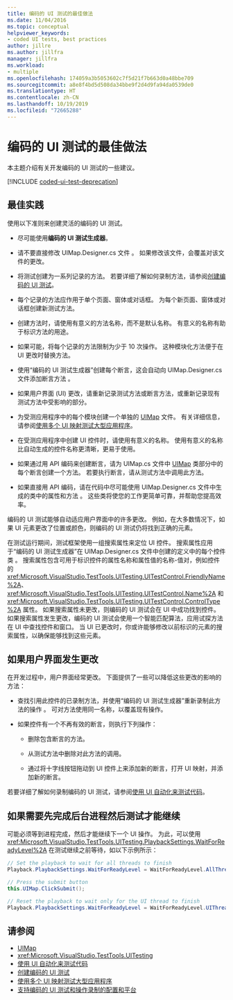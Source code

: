 ```yaml
---
title: 编码的 UI 测试的最佳做法
ms.date: 11/04/2016
ms.topic: conceptual
helpviewer_keywords:
- coded UI tests, best practices
author: jillre
ms.author: jillfra
manager: jillfra
ms.workload:
- multiple
ms.openlocfilehash: 174059a3b5053602c7f5d21f7b663d0a48bbe709
ms.sourcegitcommit: a8e8f4bd5d508da34bbe9f2d4d9fa94da0539de0
ms.translationtype: HT
ms.contentlocale: zh-CN
ms.lasthandoff: 10/19/2019
ms.locfileid: "72665288"
---
```

# <a name="best-practices-for-coded-ui-tests"></a>编码的 UI 测试的最佳做法

本主题介绍有关开发编码的 UI 测试的一些建议。

[!INCLUDE [coded-ui-test-deprecation](includes/coded-ui-test-deprecation.md)]

## <a name="best-practices"></a>最佳实践

使用以下准则来创建灵活的编码的 UI 测试。

- 尽可能使用**编码的 UI 测试生成器**。

- 请不要直接修改 UIMap.Designer.cs 文件  。 如果修改该文件，会覆盖对该文件的更改。

- 将测试创建为一系列记录的方法。 若要详细了解如何录制方法，请参阅[创建编码的 UI 测试](../test/use-ui-automation-to-test-your-code.md)。

- 每个记录的方法应作用于单个页面、窗体或对话框。 为每个新页面、窗体或对话框创建新测试方法。

- 创建方法时，请使用有意义的方法名称，而不是默认名称。 有意义的名称有助于标识方法的用途。

- 如果可能，将每个记录的方法限制为少于 10 次操作。 这种模块化方法便于在 UI 更改时替换方法。

- 使用“编码的 UI 测试生成器”创建每个断言，这会自动向 UIMap.Designer.cs 文件添加断言方法   。

- 如果用户界面 (UI) 更改，请重新记录测试方法或断言方法，或重新记录现有测试方法中受影响的部分。

- 为受测应用程序中的每个模块创建一个单独的 [UIMap](/previous-versions/dd580454(v=vs.140)) 文件。 有关详细信息，请参阅[使用多个 UI 映射测试大型应用程序](../test/testing-a-large-application-with-multiple-ui-maps.md)。

- 在受测应用程序中创建 UI 控件时，请使用有意义的名称。 使用有意义的名称比自动生成的控件名称更清晰，更易于使用。

- 如果通过用 API 编码来创建断言，请为 UIMap.cs  文件中 [UIMap](/previous-versions/dd580454(v=vs.140)) 类部分中的每个断言创建一个方法。 若要执行断言，请从测试方法中调用此方法。

- 如果直接用 API 编码，请在代码中尽可能使用 UIMap.Designer.cs 文件中生成的类中的属性和方法  。 这些类将使您的工作更简单可靠，并帮助您提高效率。

编码的 UI 测试能够自动适应用户界面中的许多更改。 例如，在大多数情况下，如果 UI 元素更改了位置或颜色，则编码的 UI 测试仍将找到正确的元素。

在测试运行期间，测试框架使用一组搜索属性来定位 UI 控件。 搜索属性应用于“编码的 UI 测试生成器”在 UIMap.Designer.cs 文件中创建的定义中的每个控件类   。 搜索属性包含可用于标识控件的属性名称和属性值的名称-值对，例如控件的 <xref:Microsoft.VisualStudio.TestTools.UITesting.UITestControl.FriendlyName%2A>、<xref:Microsoft.VisualStudio.TestTools.UITesting.UITestControl.Name%2A> 和 <xref:Microsoft.VisualStudio.TestTools.UITesting.UITestControl.ControlType%2A> 属性。 如果搜索属性未更改，则编码的 UI 测试会在 UI 中成功找到控件。 如果搜索属性发生更改，编码的 UI 测试会使用一个智能匹配算法，应用试探方法在 UI 中查找控件和窗口。 当 UI 已更改时，你或许能够修改以前标识的元素的搜索属性，以确保能够找到这些元素。

## <a name="if-your-user-interface-changes"></a>如果用户界面发生更改

在开发过程中，用户界面经常更改。 下面提供了一些可以降低这些更改的影响的方法：

- 查找引用此控件的已录制方法，并使用“编码的 UI 测试生成器”重新录制此方法的操作  。 可对方法使用同一名称，以覆盖现有操作。

- 如果控件有一个不再有效的断言，则执行下列操作：

  - 删除包含断言的方法。

  - 从测试方法中删除对此方法的调用。

  - 通过将十字线按钮拖动到 UI 控件上来添加新的断言，打开 UI 映射，并添加新的断言。

若要详细了解如何录制编码的 UI 测试，请参阅[使用 UI 自动化来测试代码](../test/use-ui-automation-to-test-your-code.md)。

## <a name="if-a-background-process-needs-to-complete-before-the-test-can-continue"></a>如果需要先完成后台进程然后测试才能继续

可能必须等到进程完成，然后才能继续下一个 UI 操作。 为此，可以使用 <xref:Microsoft.VisualStudio.TestTools.UITesting.PlaybackSettings.WaitForReadyLevel%2A> 在测试继续之前等待，如以下示例所示：

```csharp
// Set the playback to wait for all threads to finish
Playback.PlaybackSettings.WaitForReadyLevel = WaitForReadyLevel.AllThreads;

// Press the submit button
this.UIMap.ClickSubmit();

// Reset the playback to wait only for the UI thread to finish
Playback.PlaybackSettings.WaitForReadyLevel = WaitForReadyLevel.UIThreadOnly;
```

## <a name="see-also"></a>请参阅

- [UIMap](/previous-versions/dd580454(v=vs.140))
- <xref:Microsoft.VisualStudio.TestTools.UITesting>
- [使用 UI 自动化来测试代码](../test/use-ui-automation-to-test-your-code.md)
- [创建编码的 UI 测试](../test/use-ui-automation-to-test-your-code.md)
- [使用多个 UI 映射测试大型应用程序](../test/testing-a-large-application-with-multiple-ui-maps.md)
- [支持编码的 UI 测试和操作录制的配置和平台](../test/supported-configurations-and-platforms-for-coded-ui-tests-and-action-recordings.md)
